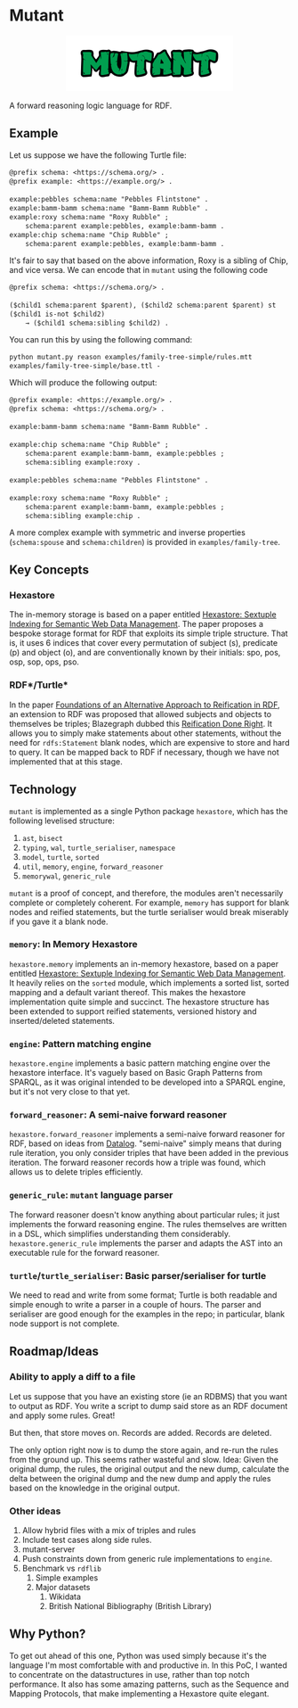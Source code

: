 # Mutant

<p align="center"><img src="./assets/logo.svg" alt="mutant logo" height="100" style="max-width:100%"></p>

A forward reasoning logic language for RDF.

## Example

Let us suppose we have the following Turtle file:

```
@prefix schema: <https://schema.org/> .
@prefix example: <https://example.org/> .

example:pebbles schema:name "Pebbles Flintstone" .
example:bamm-bamm schema:name "Bamm-Bamm Rubble" .
example:roxy schema:name "Roxy Rubble" ;
    schema:parent example:pebbles, example:bamm-bamm .
example:chip schema:name "Chip Rubble" ;
    schema:parent example:pebbles, example:bamm-bamm .
```

It's fair to say that based on the above information, Roxy is a sibling of Chip, and vice versa. We can encode that in `mutant` using the following code

```
@prefix schema: <https://schema.org/> .

($child1 schema:parent $parent), ($child2 schema:parent $parent) st ($child1 is-not $child2)
    → ($child1 schema:sibling $child2) .
```

You can run this by using the following command:

    python mutant.py reason examples/family-tree-simple/rules.mtt examples/family-tree-simple/base.ttl -

Which will produce the following output:

```
@prefix example: <https://example.org/> .
@prefix schema: <https://schema.org/> .

example:bamm-bamm schema:name "Bamm-Bamm Rubble" .

example:chip schema:name "Chip Rubble" ;
    schema:parent example:bamm-bamm, example:pebbles ;
    schema:sibling example:roxy .

example:pebbles schema:name "Pebbles Flintstone" .

example:roxy schema:name "Roxy Rubble" ;
    schema:parent example:bamm-bamm, example:pebbles ;
    schema:sibling example:chip .
```

A more complex example with symmetric and inverse properties (`schema:spouse` and `schema:children`) is provided in `examples/family-tree`.

## Key Concepts

### Hexastore

The in-memory storage is based on a paper entitled [Hexastore: Sextuple Indexing for Semantic Web Data Management][1]. The paper proposes a bespoke storage format for RDF that exploits its simple triple structure. That is,
it uses 6 indices that cover every permutation of subject (s), predicate (p) and object (o), and are conventionally known by their initials: spo, pos, osp, sop, ops, pso.

### RDF*/Turtle*

In the paper [Foundations of an Alternative Approach to Reification in RDF][3], an extension to RDF was proposed that allowed subjects and objects to themselves be triples; Blazegraph dubbed this [Reification Done Right][4]. It allows you to simply make statements about other statements, without the need for `rdfs:Statement` blank nodes, which are expensive to store and hard to query. It can be mapped back to RDF if necessary, though we have not implemented that at this stage.

## Technology

`mutant` is implemented as a single Python package `hexastore`, which has the following levelised structure:

1. `ast`, `bisect`
2. `typing`, `wal`, `turtle_serialiser`, `namespace`
3. `model`, `turtle`, `sorted`
4. `util`, `memory`, `engine`, `forward_reasoner`
5. `memorywal`, `generic_rule`

`mutant` is a proof of concept, and therefore, the modules aren't necessarily complete or completely coherent. For example, `memory` has support for blank nodes and reified statements, but the turtle serialiser would break miserably if you gave it a blank node.

### `memory`: In Memory Hexastore

`hexastore.memory` implements an in-memory hexastore, based on a paper entitled [Hexastore: Sextuple Indexing for Semantic Web Data Management][1]. It heavily relies on the `sorted` module, which implements a sorted list, sorted mapping and a default variant thereof. This makes the hexastore implementation quite simple and succinct. The hexastore structure has been extended to support reified statements, versioned history and inserted/deleted statements.

### `engine`: Pattern matching engine

`hexastore.engine` implements a basic pattern matching engine over the hexastore interface. It's vaguely based on Basic Graph Patterns from SPARQL, as it was original intended to be developed into a SPARQL engine, but it's not very close to that yet.

### `forward_reasoner`: A semi-naive forward reasoner

`hexastore.forward_reasoner` implements a semi-naive forward reasoner for RDF, based on ideas from [Datalog][2]. "semi-naive" simply means that during rule iteration, you only consider triples that have been added in the previous iteration. The forward reasoner records how a triple was found, which allows us to delete triples efficiently.

### `generic_rule`: `mutant` language parser

The forward reasoner doesn't know anything about particular rules; it just implements the forward reasoning engine. The rules themselves are written in a DSL, which simplifies understanding them considerably. `hexastore.generic_rule` implements the parser and adapts the AST into an executable rule for the forward reasoner.

### `turtle`/`turtle_serialiser`: Basic parser/serialiser for turtle

We need to read and write from some format; Turtle is both readable and simple enough to write a parser in a couple of hours. The parser and serialiser are good enough for the examples in the repo; in particular, blank node support is not complete.

## Roadmap/Ideas

### Ability to apply a diff to a file

Let us suppose that you have an existing store (ie an RDBMS) that you want to output as RDF. You write a script to dump said store as an RDF document and apply some rules. Great!

But then, that store moves on. Records are added. Records are deleted.

The only option right now is to dump the store again, and re-run the rules from the ground up. This seems rather wasteful and slow. Idea: Given the original dump, the rules, the original output and the new dump, calculate the delta between the original dump and the new dump and apply the rules based on the knowledge in the original output.

### Other ideas
1. Allow hybrid files with a mix of triples and rules
3. Include test cases along side rules.
4. mutant-server
5. Push constraints down from generic rule implementations to `engine`.
6. Benchmark vs `rdflib`
    1. Simple examples
    2. Major datasets
        1. Wikidata
        2. British National Bibliography (British Library)

## Why Python?

To get out ahead of this one, Python was used simply because it's the language I'm most comfortable with and productive in. In this PoC, I wanted to concentrate on the datastructures in use, rather than top notch performance. It also has some amazing patterns, such as the Sequence and Mapping Protocols, that make implementing a Hexastore quite elegant.

[1]: http://www.vldb.org/pvldb/1/1453965.pdf
[2]: https://en.wikipedia.org/wiki/Datalog
[3]: https://arxiv.org/pdf/1406.3399.pdf
[4]: https://wiki.blazegraph.com/wiki/index.php/Reification_Done_Right